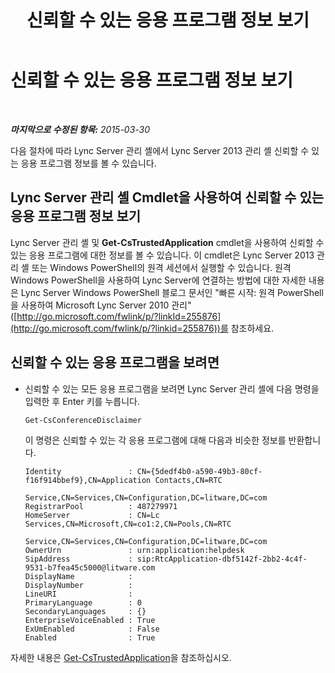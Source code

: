 ﻿---
title: 신뢰할 수 있는 응용 프로그램 정보 보기
TOCTitle: 신뢰할 수 있는 응용 프로그램 정보 보기
ms:assetid: 7b916323-96fb-4308-bc95-c178de41a3d3
ms:mtpsurl: https://technet.microsoft.com/ko-kr/library/JJ688103(v=OCS.15)
ms:contentKeyID: 49885831
ms.date: 08/10/2015
mtps_version: v=OCS.15
ms.translationtype: HT
---

# 신뢰할 수 있는 응용 프로그램 정보 보기

 

_**마지막으로 수정된 항목:** 2015-03-30_

다음 절차에 따라 Lync Server 관리 셸에서 Lync Server 2013 관리 셸 신뢰할 수 있는 응용 프로그램 정보를 볼 수 있습니다.

## Lync Server 관리 셸 Cmdlet을 사용하여 신뢰할 수 있는 응용 프로그램 정보 보기

Lync Server 관리 셸 및 **Get-CsTrustedApplication** cmdlet을 사용하여 신뢰할 수 있는 응용 프로그램에 대한 정보를 볼 수 있습니다. 이 cmdlet은 Lync Server 2013 관리 셸 또는 Windows PowerShell의 원격 세션에서 실행할 수 있습니다. 원격 Windows PowerShell을 사용하여 Lync Server에 연결하는 방법에 대한 자세한 내용은 Lync Server Windows PowerShell 블로그 문서인 "빠른 시작: 원격 PowerShell을 사용하여 Microsoft Lync Server 2010 관리"([http://go.microsoft.com/fwlink/p/?linkId=255876](http://go.microsoft.com/fwlink/p/?linkid=255876))를 참조하세요.

## 신뢰할 수 있는 응용 프로그램을 보려면

  - 신뢰할 수 있는 모든 응용 프로그램을 보려면 Lync Server 관리 셸에 다음 명령을 입력한 후 Enter 키를 누릅니다.
    
        Get-CsConferenceDisclaimer
    
    이 명령은 신뢰할 수 있는 각 응용 프로그램에 대해 다음과 비슷한 정보를 반환합니다.
    
        Identity               : CN={5dedf4b0-a590-49b3-80cf-f16f914bbef9},CN=Application Contacts,CN=RTC
                                 Service,CN=Services,CN=Configuration,DC=litware,DC=com
        RegistrarPool          : 487279971
        HomeServer             : CN=Lc Services,CN=Microsoft,CN=co1:2,CN=Pools,CN=RTC
                                 Service,CN=Services,CN=Configuration,DC=litware,DC=com
        OwnerUrn               : urn:application:helpdesk
        SipAddress             : sip:RtcApplication-dbf5142f-2bb2-4c4f-9531-b7fea45c5000@litware.com
        DisplayName            :
        DisplayNumber          :
        LineURI                :
        PrimaryLanguage        : 0
        SecondaryLanguages     : {}
        EnterpriseVoiceEnabled : True
        ExUmEnabled            : False
        Enabled                : True

자세한 내용은 [Get-CsTrustedApplication](https://docs.microsoft.com/en-us/powershell/module/skype/Get-CsTrustedApplication)을 참조하십시오.

